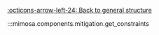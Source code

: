 [:octicons-arrow-left-24: Back to general structure](general.md)

:::mimosa.components.mitigation.get_constraints